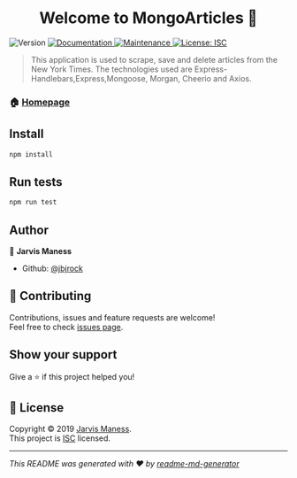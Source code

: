 <h1 align="center">Welcome to MongoArticles 👋</h1>
<p>
  <img alt="Version" src="https://img.shields.io/badge/version-1.0.0-blue.svg?cacheSeconds=2592000" />
  <a href="https://still-island-51280.herokuapp.com/">
    <img alt="Documentation" src="https://img.shields.io/badge/documentation-yes-brightgreen.svg" target="_blank" />
  </a>
  <a href="https://github.com/jbjrock/MongoArticles/graphs/commit-activity">
    <img alt="Maintenance" src="https://img.shields.io/badge/Maintained%3F-yes-green.svg" target="_blank" />
  </a>
  <a href="https://github.com/jbjrock/MongoArticles/blob/master/LICENSE">
    <img alt="License: ISC" src="https://img.shields.io/badge/License-ISC-yellow.svg" target="_blank" />
  </a>
</p>

> This application is used to scrape, save and delete articles from the New York Times. The technologies used are Express-Handlebars,Express,Mongoose, Morgan, Cheerio and Axios.

### 🏠 [Homepage](https://github.com/jbjrock/MongoArticles#readme)

## Install

```sh
npm install
```

## Run tests

```sh
npm run test
```

## Author

👤 **Jarvis Maness**

* Github: [@jbjrock](https://github.com/jbjrock)

## 🤝 Contributing

Contributions, issues and feature requests are welcome!<br />Feel free to check [issues page](https://github.com/jbjrock/MongoArticles/issues).

## Show your support

Give a ⭐️ if this project helped you!

## 📝 License

Copyright © 2019 [Jarvis Maness](https://github.com/jbjrock).<br />
This project is [ISC](https://github.com/jbjrock/MongoArticles/blob/master/LICENSE) licensed.

***
_This README was generated with ❤️ by [readme-md-generator](https://github.com/kefranabg/readme-md-generator)_